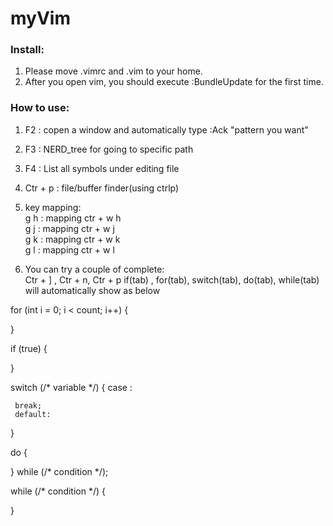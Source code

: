 # myVim

### Install:
1. Please move .vimrc and .vim to your home.
2. After you open vim, you should execute :BundleUpdate for the first time.

### How to use:
1. F2 : copen a window and automatically type :Ack "pattern you want"

2. F3 : NERD_tree for going to specific path
3. F4 : List all symbols under editing file 
4. Ctr + p : file/buffer finder(using ctrlp) 
5. key mapping:<br />
   g h : mapping ctr + w  h<br />
   g j : mapping ctr + w  j<br />
   g k : mapping ctr + w  k<br />
   g l : mapping ctr + w  l<br />
6. You can try a couple of complete:<br />
   Ctr + ] , Ctr + n, Ctr + p
   if(tab) , for(tab), switch(tab), do(tab), while(tab) will automatically show as below
   
  for (int i = 0; i < count; i++) {
           
  }
   
  if (true) {
           
  }
   
  switch (/* variable */) {
     case :
                 
     break;
     default:
                 
 }
 
 do {
         
 } while (/* condition */);
 
 while (/* condition */) {
         
 } 
   
